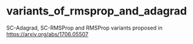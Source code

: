 # variants_of_rmsprop_and_adagrad
SC-Adagrad, SC-RMSProp and RMSProp variants proposed in  https://arxiv.org/abs/1706.05507
